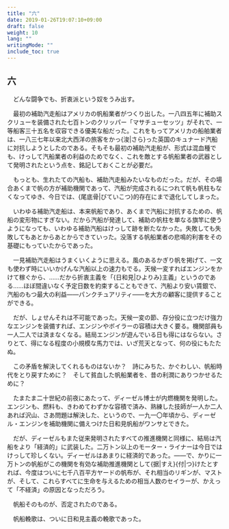 ```yaml
---
title: "六"
date: 2019-01-26T19:07:10+09:00
draft: false
weight: 10
lang: ""
writingMode: ""
include_toc: true
---
```

## 六 ##

　どんな闘争でも、折衷派という奴をうみ出す。

　最初の補助汽走船はアメリカの帆船業者がつくり出した。一八四五年に補助スクリューを装備された七百トンのクリッパー「マサチューセッツ」がそれで、一等船客三十五名を収容できる優美な船だった。これをもってアメリカの船舶業者は、一八三七年以来北大西洋の旅客をかっ{浚|さら}った英国のキュナード汽船に対抗しようとしたのである。そもそも最初の補助汽走船が、形式は混血種でも、けっして汽船業者の利益のためでなく、これを敵とする帆船業者の武器として発明されたという点を、銘記しておくことが必要だ。

　もっとも、生れたての汽船も、補助汽走船みたいなものだった。だが、その場合あくまで帆の方が補助機関であって、汽船が完成されるにつれて帆も帆柱もなくなってゆき、今日では、{尾底骨|びていこつ}的存在にまで退化してしまった。

　いわゆる補助汽走船は、本来帆船であり、あくまで汽船に対抗するための、帆船の変形物にすぎない。だから汽船が発達して、補助の帆柱を単なる旗竿に使うようになっても、いわゆる補助汽船はけっして跡を断たなかった。失敗しても失敗してもあとからあとからできていった。没落する帆船業者の悲鳴的利害をその基礎にもっていたからであった。

　一見補助汽走船はうまくいくように思える。風のあるかぎり帆を掲げて、一文も使わず時にいいかげんな汽船以上の速力もでる。天候一変すればエンジンをかけて稼ぐから、……だから折衷主義を「{日和見|ひよりみ}主義」というのである……ほぼ間違いなく予定日数を約束することもできて、汽船より安い賃銀で、汽船のもつ最大の利益――パンクチュアリティ――を大方の顧客に提供することができる。

　だが、しょせんそれは不可能であった。天候一変の節、存分役に立つだけ強力なエンジンを装備すれば、エンジンやボイラーの容積は大きく要る。機関部員も一人二人では済まなくなる。結局エンジンが遊んでいる日も得にはならない。さりとて、得になる程度の小規模な馬力では、いざ荒天となって、何の役にもたたぬ。

　この矛盾を解決してくれるものはないか？　詩にみちた、かぐわしい、帆船時代をとり戻すために？　そして貧血した帆船業者を、昔の利潤にありつかせるために？

　たまたま二十世紀の前夜にあたって、ディーゼル博士が内燃機関を発明した。エンジンも、燃料も、きわめてわずかな容積で済み、熟練した技師が一人か二人あれば沢山、さあ問題は解決した、というので、一九一〇年頃から、ディーゼル・エンジンを補助機関に備えつけた日和見帆船がワンサとできた。

　だが、ディーゼルもまた従来発明されたすべての推進機関と同様に、結局は汽船をより「経済的」に武装した。二万トン以上のモーター・ライナーは今日ではけっして珍しくない。ディーゼルはあまりに経済的であった。――で、かりに一万トンの帆船がこの機関を有効な補助推進機関として{据|すえ}{付|つ}けたとすれば、今度はついに七千八百平方ヤードの帆布が、それ相当のリギンが、マストが、そして、これらすべてに生命を与えるための相当人数のセイラーが、かえって「不経済」の原因となっただろう。

　帆船そのものが、否定されたのである。

　帆船輓歌は、ついに日和見主義の輓歌であった。
